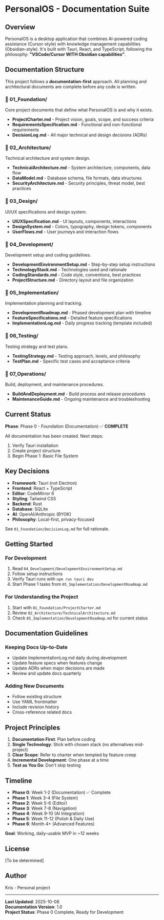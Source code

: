 # PersonalOS - Documentation Suite

## Overview

PersonalOS is a desktop application that combines AI-powered coding assistance (Cursor-style) with knowledge management capabilities (Obsidian-style). It's built with Tauri, React, and TypeScript, following the philosophy: **"VSCode/Cursor WITH Obsidian capabilities"**.

## Documentation Structure

This project follows a **documentation-first** approach. All planning and architectural documents are complete before any code is written.

### 📁 01_Foundation/
Core project documents that define what PersonalOS is and why it exists.

- **ProjectCharter.md** - Project vision, goals, scope, and success criteria
- **RequirementsSpecification.md** - Functional and non-functional requirements
- **DecisionLog.md** - All major technical and design decisions (ADRs)

### 📁 02_Architecture/
Technical architecture and system design.

- **TechnicalArchitecture.md** - System architecture, components, data flow
- **DataModel.md** - Database schema, file formats, data structures
- **SecurityArchitecture.md** - Security principles, threat model, best practices

### 📁 03_Design/
UI/UX specifications and design system.

- **UIUXSpecification.md** - UI layouts, components, interactions
- **DesignSystem.md** - Colors, typography, design tokens, components
- **UserFlows.md** - User journeys and interaction flows

### 📁 04_Development/
Development setup and coding guidelines.

- **DevelopmentEnvironmentSetup.md** - Step-by-step setup instructions
- **TechnologyStack.md** - Technologies used and rationale
- **CodingStandards.md** - Code style, conventions, best practices
- **ProjectStructure.md** - Directory layout and file organization

### 📁 05_Implementation/
Implementation planning and tracking.

- **DevelopmentRoadmap.md** - Phased development plan with timeline
- **FeatureSpecifications.md** - Detailed feature specifications
- **ImplementationLog.md** - Daily progress tracking (template included)

### 📁 06_Testing/
Testing strategy and test plans.

- **TestingStrategy.md** - Testing approach, levels, and philosophy
- **TestPlan.md** - Specific test cases and acceptance criteria

### 📁 07_Operations/
Build, deployment, and maintenance procedures.

- **BuildAndDeployment.md** - Build process and release procedures
- **MaintenanceGuide.md** - Ongoing maintenance and troubleshooting

## Current Status

**Phase**: Phase 0 - Foundation (Documentation) ✅ **COMPLETE**

All documentation has been created. Next steps:
1. Verify Tauri installation
2. Create project structure
3. Begin Phase 1: Basic File System

## Key Decisions

- **Framework**: Tauri (not Electron)
- **Frontend**: React + TypeScript
- **Editor**: CodeMirror 6
- **Styling**: Tailwind CSS
- **Backend**: Rust
- **Database**: SQLite
- **AI**: OpenAI/Anthropic (BYOK)
- **Philosophy**: Local-first, privacy-focused

See `01_Foundation/DecisionLog.md` for full rationale.

## Getting Started

### For Development
1. Read `04_Development/DevelopmentEnvironmentSetup.md`
2. Follow setup instructions
3. Verify Tauri runs with `npm run tauri dev`
4. Start Phase 1 tasks from `05_Implementation/DevelopmentRoadmap.md`

### For Understanding the Project
1. Start with `01_Foundation/ProjectCharter.md`
2. Review `02_Architecture/TechnicalArchitecture.md`
3. Check `05_Implementation/DevelopmentRoadmap.md` for current status

## Documentation Guidelines

### Keeping Docs Up-to-Date
- Update ImplementationLog.md daily during development
- Update feature specs when features change
- Update ADRs when major decisions are made
- Review and update docs quarterly

### Adding New Documents
- Follow existing structure
- Use YAML frontmatter
- Include revision history
- Cross-reference related docs

## Project Principles

1. **Documentation First**: Plan before coding
2. **Single Technology**: Stick with chosen stack (no alternatives mid-project)
3. **Clear Scope**: Refer to charter when tempted by feature creep
4. **Incremental Development**: One phase at a time
5. **Test as You Go**: Don't skip testing

## Timeline

- **Phase 0**: Week 1-2 (Documentation) ✅ Complete
- **Phase 1**: Week 3-4 (File System)
- **Phase 2**: Week 5-6 (Editor)
- **Phase 3**: Week 7-8 (Navigation)
- **Phase 4**: Week 9-10 (AI Integration)
- **Phase 5**: Week 11-12 (Polish & Daily Use)
- **Phase 6**: Month 4+ (Advanced Features)

**Goal**: Working, daily-usable MVP in ~12 weeks

## License

[To be determined]

## Author

Kris - Personal project

---

**Last Updated**: 2025-10-08  
**Documentation Version**: 1.0  
**Project Status**: Phase 0 Complete, Ready for Development






